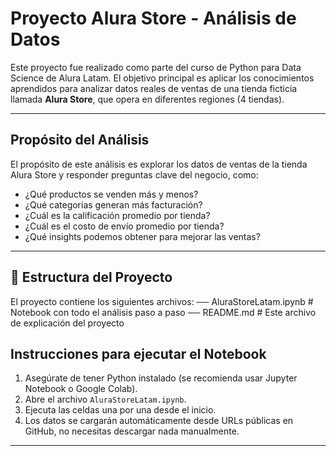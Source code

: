 # Proyecto Alura Store - Análisis de Datos

Este proyecto fue realizado como parte del curso de Python para Data Science de Alura Latam. El objetivo principal es aplicar los conocimientos aprendidos para analizar datos reales de ventas de una tienda ficticia llamada **Alura Store**, que opera en diferentes regiones (4 tiendas).

---

## Propósito del Análisis

El propósito de este análisis es explorar los datos de ventas de la tienda Alura Store y responder preguntas clave del negocio, como:

- ¿Qué productos se venden más y menos?
- ¿Qué categorías generan más facturación?
- ¿Cuál es la calificación promedio por tienda?
- ¿Cuál es el costo de envío promedio por tienda?
- ¿Qué insights podemos obtener para mejorar las ventas?

---

## 📁 Estructura del Proyecto

El proyecto contiene los siguientes archivos:
── AluraStoreLatam.ipynb # Notebook con todo el análisis paso a paso
── README.md # Este archivo de explicación del proyecto

## Instrucciones para ejecutar el Notebook

1. Asegúrate de tener Python instalado (se recomienda usar Jupyter Notebook o Google Colab).
2. Abre el archivo `AluraStoreLatam.ipynb`.
3. Ejecuta las celdas una por una desde el inicio.
4. Los datos se cargarán automáticamente desde URLs públicas en GitHub, no necesitas descargar nada manualmente.

---

